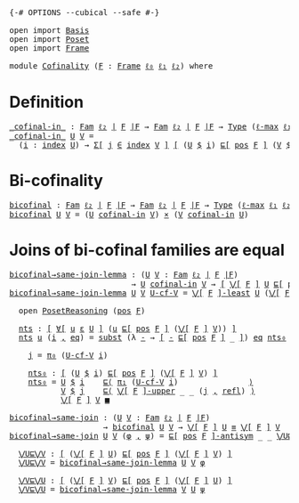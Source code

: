 <pre class="Agda"><a id="9" class="Symbol">{-#</a> <a id="13" class="Keyword">OPTIONS</a> <a id="21" class="Pragma">--cubical</a> <a id="31" class="Pragma">--safe</a> <a id="38" class="Symbol">#-}</a>

<a id="43" class="Keyword">open</a> <a id="48" class="Keyword">import</a> <a id="55" href="Basis.html" class="Module">Basis</a>
<a id="61" class="Keyword">open</a> <a id="66" class="Keyword">import</a> <a id="73" href="Poset.html" class="Module">Poset</a>
<a id="79" class="Keyword">open</a> <a id="84" class="Keyword">import</a> <a id="91" href="Frame.html" class="Module">Frame</a>

<a id="98" class="Keyword">module</a> <a id="105" href="Cofinality.html" class="Module">Cofinality</a> <a id="116" class="Symbol">(</a><a id="117" href="Cofinality.html#117" class="Bound">F</a> <a id="119" class="Symbol">:</a> <a id="121" href="Frame.html#3701" class="Function">Frame</a> <a id="127" href="Basis.html#2455" class="Generalizable">ℓ₀</a> <a id="130" href="Basis.html#2458" class="Generalizable">ℓ₁</a> <a id="133" href="Basis.html#2461" class="Generalizable">ℓ₂</a><a id="135" class="Symbol">)</a> <a id="137" class="Keyword">where</a>
</pre>
Definition
==========

<pre class="Agda"><a id="_cofinal-in_"></a><a id="179" href="Cofinality.html#179" class="Function Operator">_cofinal-in_</a> <a id="192" class="Symbol">:</a> <a id="194" href="Basis.html#5064" class="Function">Fam</a> <a id="198" href="Cofinality.html#133" class="Bound">ℓ₂</a> <a id="201" href="Frame.html#3884" class="Function Operator">∣</a> <a id="203" href="Cofinality.html#117" class="Bound">F</a> <a id="205" href="Frame.html#3884" class="Function Operator">∣F</a> <a id="208" class="Symbol">→</a> <a id="210" href="Basis.html#5064" class="Function">Fam</a> <a id="214" href="Cofinality.html#133" class="Bound">ℓ₂</a> <a id="217" href="Frame.html#3884" class="Function Operator">∣</a> <a id="219" href="Cofinality.html#117" class="Bound">F</a> <a id="221" href="Frame.html#3884" class="Function Operator">∣F</a> <a id="224" class="Symbol">→</a> <a id="226" href="Cubical.Core.Primitives.html#1230" class="Primitive">Type</a> <a id="231" class="Symbol">(</a><a id="232" href="Cubical.Core.Primitives.html#1202" class="Primitive">ℓ-max</a> <a id="238" href="Cofinality.html#130" class="Bound">ℓ₁</a> <a id="241" href="Cofinality.html#133" class="Bound">ℓ₂</a><a id="243" class="Symbol">)</a>
<a id="245" href="Cofinality.html#179" class="Function Operator">_cofinal-in_</a> <a id="258" href="Cofinality.html#258" class="Bound">U</a> <a id="260" href="Cofinality.html#260" class="Bound">V</a> <a id="262" class="Symbol">=</a>
  <a id="266" class="Symbol">(</a><a id="267" href="Cofinality.html#267" class="Bound">i</a> <a id="269" class="Symbol">:</a> <a id="271" href="Basis.html#5139" class="Function">index</a> <a id="277" href="Cofinality.html#258" class="Bound">U</a><a id="278" class="Symbol">)</a> <a id="280" class="Symbol">→</a> <a id="282" href="Cubical.Core.Primitives.html#6302" class="Function">Σ[</a> <a id="285" href="Cofinality.html#285" class="Bound">j</a> <a id="287" href="Cubical.Core.Primitives.html#6302" class="Function">∈</a> <a id="289" href="Basis.html#5139" class="Function">index</a> <a id="295" href="Cofinality.html#260" class="Bound">V</a> <a id="297" href="Cubical.Core.Primitives.html#6302" class="Function">]</a> <a id="299" href="Basis.html#1600" class="Function Operator">[</a> <a id="301" class="Symbol">(</a><a id="302" href="Cofinality.html#258" class="Bound">U</a> <a id="304" href="Basis.html#5232" class="Function Operator">$</a> <a id="306" href="Cofinality.html#267" class="Bound">i</a><a id="307" class="Symbol">)</a> <a id="309" href="Poset.html#2551" class="Function">⊑[</a> <a id="312" href="Frame.html#3968" class="Function">pos</a> <a id="316" href="Cofinality.html#117" class="Bound">F</a> <a id="318" href="Poset.html#2551" class="Function">]</a> <a id="320" class="Symbol">(</a><a id="321" href="Cofinality.html#260" class="Bound">V</a> <a id="323" href="Basis.html#5232" class="Function Operator">$</a> <a id="325" href="Cofinality.html#285" class="Bound">j</a><a id="326" class="Symbol">)</a> <a id="328" href="Basis.html#1600" class="Function Operator">]</a> 
</pre>
Bi-cofinality
=============

<pre class="Agda"><a id="bicofinal"></a><a id="373" href="Cofinality.html#373" class="Function">bicofinal</a> <a id="383" class="Symbol">:</a> <a id="385" href="Basis.html#5064" class="Function">Fam</a> <a id="389" href="Cofinality.html#133" class="Bound">ℓ₂</a> <a id="392" href="Frame.html#3884" class="Function Operator">∣</a> <a id="394" href="Cofinality.html#117" class="Bound">F</a> <a id="396" href="Frame.html#3884" class="Function Operator">∣F</a> <a id="399" class="Symbol">→</a> <a id="401" href="Basis.html#5064" class="Function">Fam</a> <a id="405" href="Cofinality.html#133" class="Bound">ℓ₂</a> <a id="408" href="Frame.html#3884" class="Function Operator">∣</a> <a id="410" href="Cofinality.html#117" class="Bound">F</a> <a id="412" href="Frame.html#3884" class="Function Operator">∣F</a> <a id="415" class="Symbol">→</a> <a id="417" href="Cubical.Core.Primitives.html#1230" class="Primitive">Type</a> <a id="422" class="Symbol">(</a><a id="423" href="Cubical.Core.Primitives.html#1202" class="Primitive">ℓ-max</a> <a id="429" href="Cofinality.html#130" class="Bound">ℓ₁</a> <a id="432" href="Cofinality.html#133" class="Bound">ℓ₂</a><a id="434" class="Symbol">)</a>
<a id="436" href="Cofinality.html#373" class="Function">bicofinal</a> <a id="446" href="Cofinality.html#446" class="Bound">U</a> <a id="448" href="Cofinality.html#448" class="Bound">V</a> <a id="450" class="Symbol">=</a> <a id="452" class="Symbol">(</a><a id="453" href="Cofinality.html#446" class="Bound">U</a> <a id="455" href="Cofinality.html#179" class="Function Operator">cofinal-in</a> <a id="466" href="Cofinality.html#448" class="Bound">V</a><a id="467" class="Symbol">)</a> <a id="469" href="Cubical.Data.Sigma.Base.html#489" class="Function Operator">×</a> <a id="471" class="Symbol">(</a><a id="472" href="Cofinality.html#448" class="Bound">V</a> <a id="474" href="Cofinality.html#179" class="Function Operator">cofinal-in</a> <a id="485" href="Cofinality.html#446" class="Bound">U</a><a id="486" class="Symbol">)</a>
</pre>
Joins of bi-cofinal families are equal
======================================

<pre class="Agda"><a id="bicofinal→same-join-lemma"></a><a id="580" href="Cofinality.html#580" class="Function">bicofinal→same-join-lemma</a> <a id="606" class="Symbol">:</a> <a id="608" class="Symbol">(</a><a id="609" href="Cofinality.html#609" class="Bound">U</a> <a id="611" href="Cofinality.html#611" class="Bound">V</a> <a id="613" class="Symbol">:</a> <a id="615" href="Basis.html#5064" class="Function">Fam</a> <a id="619" href="Cofinality.html#133" class="Bound">ℓ₂</a> <a id="622" href="Frame.html#3884" class="Function Operator">∣</a> <a id="624" href="Cofinality.html#117" class="Bound">F</a> <a id="626" href="Frame.html#3884" class="Function Operator">∣F</a><a id="628" class="Symbol">)</a>
                          <a id="656" class="Symbol">→</a> <a id="658" href="Cofinality.html#609" class="Bound">U</a> <a id="660" href="Cofinality.html#179" class="Function Operator">cofinal-in</a> <a id="671" href="Cofinality.html#611" class="Bound">V</a> <a id="673" class="Symbol">→</a> <a id="675" href="Basis.html#1600" class="Function Operator">[</a> <a id="677" href="Frame.html#4300" class="Function Operator">⋁[</a> <a id="680" href="Cofinality.html#117" class="Bound">F</a> <a id="682" href="Frame.html#4300" class="Function Operator">]</a> <a id="684" href="Cofinality.html#609" class="Bound">U</a> <a id="686" href="Poset.html#2551" class="Function">⊑[</a> <a id="689" href="Frame.html#3968" class="Function">pos</a> <a id="693" href="Cofinality.html#117" class="Bound">F</a> <a id="695" href="Poset.html#2551" class="Function">]</a> <a id="697" href="Frame.html#4300" class="Function Operator">⋁[</a> <a id="700" href="Cofinality.html#117" class="Bound">F</a> <a id="702" href="Frame.html#4300" class="Function Operator">]</a> <a id="704" href="Cofinality.html#611" class="Bound">V</a> <a id="706" href="Basis.html#1600" class="Function Operator">]</a>
<a id="708" href="Cofinality.html#580" class="Function">bicofinal→same-join-lemma</a> <a id="734" href="Cofinality.html#734" class="Bound">U</a> <a id="736" href="Cofinality.html#736" class="Bound">V</a> <a id="738" href="Cofinality.html#738" class="Bound">U-cf-V</a> <a id="745" class="Symbol">=</a> <a id="747" href="Frame.html#5812" class="Function Operator">⋁[</a> <a id="750" href="Cofinality.html#117" class="Bound">F</a> <a id="752" href="Frame.html#5812" class="Function Operator">]-least</a> <a id="760" href="Cofinality.html#734" class="Bound">U</a> <a id="762" class="Symbol">(</a><a id="763" href="Frame.html#4300" class="Function Operator">⋁[</a> <a id="766" href="Cofinality.html#117" class="Bound">F</a> <a id="768" href="Frame.html#4300" class="Function Operator">]</a> <a id="770" href="Cofinality.html#736" class="Bound">V</a><a id="771" class="Symbol">)</a> <a id="773" href="Cofinality.html#817" class="Function">nts</a> <a id="777" class="Keyword">where</a>

  <a id="786" class="Keyword">open</a> <a id="791" href="Poset.html#3652" class="Module">PosetReasoning</a> <a id="806" class="Symbol">(</a><a id="807" href="Frame.html#3968" class="Function">pos</a> <a id="811" href="Cofinality.html#117" class="Bound">F</a><a id="812" class="Symbol">)</a>

  <a id="817" href="Cofinality.html#817" class="Function">nts</a> <a id="821" class="Symbol">:</a> <a id="823" href="Basis.html#1600" class="Function Operator">[</a> <a id="825" href="Basis.html#5966" class="Function">∀[</a> <a id="828" href="Cofinality.html#828" class="Bound">u</a> <a id="830" href="Basis.html#5966" class="Function">ε</a> <a id="832" href="Cofinality.html#734" class="Bound">U</a> <a id="834" href="Basis.html#5966" class="Function">]</a> <a id="836" class="Symbol">(</a><a id="837" href="Cofinality.html#828" class="Bound">u</a> <a id="839" href="Poset.html#2551" class="Function">⊑[</a> <a id="842" href="Frame.html#3968" class="Function">pos</a> <a id="846" href="Cofinality.html#117" class="Bound">F</a> <a id="848" href="Poset.html#2551" class="Function">]</a> <a id="850" class="Symbol">(</a><a id="851" href="Frame.html#4300" class="Function Operator">⋁[</a> <a id="854" href="Cofinality.html#117" class="Bound">F</a> <a id="856" href="Frame.html#4300" class="Function Operator">]</a> <a id="858" href="Cofinality.html#736" class="Bound">V</a><a id="859" class="Symbol">))</a> <a id="862" href="Basis.html#1600" class="Function Operator">]</a>
  <a id="866" href="Cofinality.html#817" class="Function">nts</a> <a id="870" href="Cofinality.html#870" class="Bound">u</a> <a id="872" class="Symbol">(</a><a id="873" href="Cofinality.html#873" class="Bound">i</a> <a id="875" href="Agda.Builtin.Sigma.html#236" class="InductiveConstructor Operator">,</a> <a id="877" href="Cofinality.html#877" class="Bound">eq</a><a id="879" class="Symbol">)</a> <a id="881" class="Symbol">=</a> <a id="883" href="Cubical.Foundations.Prelude.html#7616" class="Function">subst</a> <a id="889" class="Symbol">(λ</a> <a id="892" href="Cofinality.html#892" class="Bound">-</a> <a id="894" class="Symbol">→</a> <a id="896" href="Basis.html#1600" class="Function Operator">[</a> <a id="898" href="Cofinality.html#892" class="Bound">-</a> <a id="900" href="Poset.html#2551" class="Function">⊑[</a> <a id="903" href="Frame.html#3968" class="Function">pos</a> <a id="907" href="Cofinality.html#117" class="Bound">F</a> <a id="909" href="Poset.html#2551" class="Function">]</a> <a id="911" class="Symbol">_</a> <a id="913" href="Basis.html#1600" class="Function Operator">]</a><a id="914" class="Symbol">)</a> <a id="916" href="Cofinality.html#877" class="Bound">eq</a> <a id="919" href="Cofinality.html#958" class="Function">nts₀</a> <a id="924" class="Keyword">where</a>

    <a id="935" href="Cofinality.html#935" class="Function">j</a> <a id="937" class="Symbol">=</a> <a id="939" href="Basis.html#1007" class="Field">π₀</a> <a id="942" class="Symbol">(</a><a id="943" href="Cofinality.html#738" class="Bound">U-cf-V</a> <a id="950" href="Cofinality.html#873" class="Bound">i</a><a id="951" class="Symbol">)</a>

    <a id="958" href="Cofinality.html#958" class="Function">nts₀</a> <a id="963" class="Symbol">:</a> <a id="965" href="Basis.html#1600" class="Function Operator">[</a> <a id="967" class="Symbol">(</a><a id="968" href="Cofinality.html#734" class="Bound">U</a> <a id="970" href="Basis.html#5232" class="Function Operator">$</a> <a id="972" href="Cofinality.html#873" class="Bound">i</a><a id="973" class="Symbol">)</a> <a id="975" href="Poset.html#2551" class="Function">⊑[</a> <a id="978" href="Frame.html#3968" class="Function">pos</a> <a id="982" href="Cofinality.html#117" class="Bound">F</a> <a id="984" href="Poset.html#2551" class="Function">]</a> <a id="986" class="Symbol">(</a><a id="987" href="Frame.html#4300" class="Function Operator">⋁[</a> <a id="990" href="Cofinality.html#117" class="Bound">F</a> <a id="992" href="Frame.html#4300" class="Function Operator">]</a> <a id="994" href="Cofinality.html#736" class="Bound">V</a><a id="995" class="Symbol">)</a> <a id="997" href="Basis.html#1600" class="Function Operator">]</a>
    <a id="1003" href="Cofinality.html#958" class="Function">nts₀</a> <a id="1008" class="Symbol">=</a> <a id="1010" href="Cofinality.html#734" class="Bound">U</a> <a id="1012" href="Basis.html#5232" class="Function Operator">$</a> <a id="1014" href="Cofinality.html#873" class="Bound">i</a>    <a id="1019" href="Poset.html#3694" class="Function Operator">⊑⟨</a> <a id="1022" href="Basis.html#1018" class="Field">π₁</a> <a id="1025" class="Symbol">(</a><a id="1026" href="Cofinality.html#738" class="Bound">U-cf-V</a> <a id="1033" href="Cofinality.html#873" class="Bound">i</a><a id="1034" class="Symbol">)</a>               <a id="1050" href="Poset.html#3694" class="Function Operator">⟩</a>
           <a id="1063" href="Cofinality.html#736" class="Bound">V</a> <a id="1065" href="Basis.html#5232" class="Function Operator">$</a> <a id="1067" href="Cofinality.html#935" class="Function">j</a>    <a id="1072" href="Poset.html#3694" class="Function Operator">⊑⟨</a> <a id="1075" href="Frame.html#5376" class="Function Operator">⋁[</a> <a id="1078" href="Cofinality.html#117" class="Bound">F</a> <a id="1080" href="Frame.html#5376" class="Function Operator">]-upper</a> <a id="1088" class="Symbol">_</a> <a id="1090" class="Symbol">_</a> <a id="1092" class="Symbol">(</a><a id="1093" href="Cofinality.html#935" class="Function">j</a> <a id="1095" href="Agda.Builtin.Sigma.html#236" class="InductiveConstructor Operator">,</a> <a id="1097" href="Cubical.Foundations.Prelude.html#898" class="Function">refl</a><a id="1101" class="Symbol">)</a> <a id="1103" href="Poset.html#3694" class="Function Operator">⟩</a>
           <a id="1116" href="Frame.html#4300" class="Function Operator">⋁[</a> <a id="1119" href="Cofinality.html#117" class="Bound">F</a> <a id="1121" href="Frame.html#4300" class="Function Operator">]</a> <a id="1123" href="Cofinality.html#736" class="Bound">V</a> <a id="1125" href="Poset.html#3832" class="Function Operator">■</a>

<a id="bicofinal→same-join"></a><a id="1128" href="Cofinality.html#1128" class="Function">bicofinal→same-join</a> <a id="1148" class="Symbol">:</a> <a id="1150" class="Symbol">(</a><a id="1151" href="Cofinality.html#1151" class="Bound">U</a> <a id="1153" href="Cofinality.html#1153" class="Bound">V</a> <a id="1155" class="Symbol">:</a> <a id="1157" href="Basis.html#5064" class="Function">Fam</a> <a id="1161" href="Cofinality.html#133" class="Bound">ℓ₂</a> <a id="1164" href="Frame.html#3884" class="Function Operator">∣</a> <a id="1166" href="Cofinality.html#117" class="Bound">F</a> <a id="1168" href="Frame.html#3884" class="Function Operator">∣F</a><a id="1170" class="Symbol">)</a>
                    <a id="1192" class="Symbol">→</a> <a id="1194" href="Cofinality.html#373" class="Function">bicofinal</a> <a id="1204" href="Cofinality.html#1151" class="Bound">U</a> <a id="1206" href="Cofinality.html#1153" class="Bound">V</a> <a id="1208" class="Symbol">→</a> <a id="1210" href="Frame.html#4300" class="Function Operator">⋁[</a> <a id="1213" href="Cofinality.html#117" class="Bound">F</a> <a id="1215" href="Frame.html#4300" class="Function Operator">]</a> <a id="1217" href="Cofinality.html#1151" class="Bound">U</a> <a id="1219" href="Agda.Builtin.Cubical.Path.html#381" class="Function Operator">≡</a> <a id="1221" href="Frame.html#4300" class="Function Operator">⋁[</a> <a id="1224" href="Cofinality.html#117" class="Bound">F</a> <a id="1226" href="Frame.html#4300" class="Function Operator">]</a> <a id="1228" href="Cofinality.html#1153" class="Bound">V</a>
<a id="1230" href="Cofinality.html#1128" class="Function">bicofinal→same-join</a> <a id="1250" href="Cofinality.html#1250" class="Bound">U</a> <a id="1252" href="Cofinality.html#1252" class="Bound">V</a> <a id="1254" class="Symbol">(</a><a id="1255" href="Cofinality.html#1255" class="Bound">φ</a> <a id="1257" href="Agda.Builtin.Sigma.html#236" class="InductiveConstructor Operator">,</a> <a id="1259" href="Cofinality.html#1259" class="Bound">ψ</a><a id="1260" class="Symbol">)</a> <a id="1262" class="Symbol">=</a> <a id="1264" href="Poset.html#3283" class="Function Operator">⊑[</a> <a id="1267" href="Frame.html#3968" class="Function">pos</a> <a id="1271" href="Cofinality.html#117" class="Bound">F</a> <a id="1273" href="Poset.html#3283" class="Function Operator">]-antisym</a> <a id="1283" class="Symbol">_</a> <a id="1285" class="Symbol">_</a> <a id="1287" href="Cofinality.html#1308" class="Function">⋁U⊑⋁V</a> <a id="1293" href="Cofinality.html#1398" class="Function">⋁V⊑⋁U</a> <a id="1299" class="Keyword">where</a>

  <a id="1308" href="Cofinality.html#1308" class="Function">⋁U⊑⋁V</a> <a id="1314" class="Symbol">:</a> <a id="1316" href="Basis.html#1600" class="Function Operator">[</a> <a id="1318" class="Symbol">(</a><a id="1319" href="Frame.html#4300" class="Function Operator">⋁[</a> <a id="1322" href="Cofinality.html#117" class="Bound">F</a> <a id="1324" href="Frame.html#4300" class="Function Operator">]</a> <a id="1326" href="Cofinality.html#1250" class="Bound">U</a><a id="1327" class="Symbol">)</a> <a id="1329" href="Poset.html#2551" class="Function">⊑[</a> <a id="1332" href="Frame.html#3968" class="Function">pos</a> <a id="1336" href="Cofinality.html#117" class="Bound">F</a> <a id="1338" href="Poset.html#2551" class="Function">]</a> <a id="1340" class="Symbol">(</a><a id="1341" href="Frame.html#4300" class="Function Operator">⋁[</a> <a id="1344" href="Cofinality.html#117" class="Bound">F</a> <a id="1346" href="Frame.html#4300" class="Function Operator">]</a> <a id="1348" href="Cofinality.html#1252" class="Bound">V</a><a id="1349" class="Symbol">)</a> <a id="1351" href="Basis.html#1600" class="Function Operator">]</a>
  <a id="1355" href="Cofinality.html#1308" class="Function">⋁U⊑⋁V</a> <a id="1361" class="Symbol">=</a> <a id="1363" href="Cofinality.html#580" class="Function">bicofinal→same-join-lemma</a> <a id="1389" href="Cofinality.html#1250" class="Bound">U</a> <a id="1391" href="Cofinality.html#1252" class="Bound">V</a> <a id="1393" href="Cofinality.html#1255" class="Bound">φ</a>

  <a id="1398" href="Cofinality.html#1398" class="Function">⋁V⊑⋁U</a> <a id="1404" class="Symbol">:</a> <a id="1406" href="Basis.html#1600" class="Function Operator">[</a> <a id="1408" class="Symbol">(</a><a id="1409" href="Frame.html#4300" class="Function Operator">⋁[</a> <a id="1412" href="Cofinality.html#117" class="Bound">F</a> <a id="1414" href="Frame.html#4300" class="Function Operator">]</a> <a id="1416" href="Cofinality.html#1252" class="Bound">V</a><a id="1417" class="Symbol">)</a> <a id="1419" href="Poset.html#2551" class="Function">⊑[</a> <a id="1422" href="Frame.html#3968" class="Function">pos</a> <a id="1426" href="Cofinality.html#117" class="Bound">F</a> <a id="1428" href="Poset.html#2551" class="Function">]</a> <a id="1430" class="Symbol">(</a><a id="1431" href="Frame.html#4300" class="Function Operator">⋁[</a> <a id="1434" href="Cofinality.html#117" class="Bound">F</a> <a id="1436" href="Frame.html#4300" class="Function Operator">]</a> <a id="1438" href="Cofinality.html#1250" class="Bound">U</a><a id="1439" class="Symbol">)</a> <a id="1441" href="Basis.html#1600" class="Function Operator">]</a>
  <a id="1445" href="Cofinality.html#1398" class="Function">⋁V⊑⋁U</a> <a id="1451" class="Symbol">=</a> <a id="1453" href="Cofinality.html#580" class="Function">bicofinal→same-join-lemma</a> <a id="1479" href="Cofinality.html#1252" class="Bound">V</a> <a id="1481" href="Cofinality.html#1250" class="Bound">U</a> <a id="1483" href="Cofinality.html#1259" class="Bound">ψ</a>
</pre>